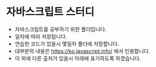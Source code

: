 # 자바스크립트 스터디



- 자바스크립트를 공부하기 위한 폴더입니다.
- 일차에 따라 저장됩니다.
- 연습한 코드가 있을시 몇일차 폴더에 저장합니다.
- 대부분의 내용은 https://ko.javascript.info/ 에서 인용합니다.
- 이 외에 다른 출처가 있을시 아래에 표기하도록 하겠습니다.

